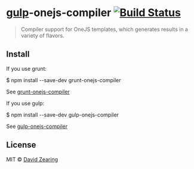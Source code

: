 # [gulp](https://github.com/gulpjs/gulp)-onejs-compiler [![Build Status](https://travis-ci.org/dzearing/onejs-compiler.png?branch=master)](https://travis-ci.org/dzearing/onejs-compiler)

> Compiler support for OneJS templates, which generates results in a variety of flavors.

## Install

If you use grunt:

$ npm install --save-dev grunt-onejs-compiler

See [grunt-onejs-compiler](http://github.com/dzearing/grunt-onejs-compiler)

If you use gulp:

$ npm install --save-dev gulp-onejs-compiler

See [gulp-onejs-compiler](http://github.com/dzearing/gulp-onejs-compiler)

## License

MIT © [David Zearing](http://github.com/dzearing)

